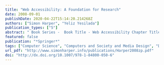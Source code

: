 ```yaml
---
title: "Web Accessibility: A Foundation for Research"
date: 2008-09-01
publishDate: 2020-04-22T15:14:20.214268Z
authors: ["Simon Harper", "Yeliz Yesilada"]
publication_types: ["5"]
abstract: " Book Series -  Book Title - Web Accessibility Chapter Title - Ageing First Page - 47 Last Page - 58 Copyright - 2008 Author - Sri H. Kurniawan DOI - 10.1007/978-1-84800-050-6_5 Link - http://www.springerlink.com/content/p71pm86302515110  Book Series -  Book Title - Web Accessibility Chapter Title - Assistive Technologies First Page - 142 Last Page - 162 Copyright - 2008 Author - Alistair D.N. Edwards DOI - 10.1007/978-1-84800-050-6_10 Link - http://www.springerlink.com/content/h6638u1870074623  Book Series -  Book Title - Web Accessibility Chapter Title - Authoring Tools First Page - 127 Last Page - 138 Copyright - 2008 Author - Jutta Treviranus DOI - 10.1007/978-1-84800-050-6_9 Link - http://www.springerlink.com/content/q2r3r03x926v0216  Book Series -  Book Title - Web Accessibility Chapter Title - Browser Augmentation First Page - 215 Last Page - 229 Copyright - 2008 Author - Vicki L. Hanson Author - John T. Richards Author - Cal Swart DOI - 10.1007/978-1-84800-050-6_13 Link - http://www.springerlink.com/content/h757h3755r345h57  Book Series -  Book Title - Web Accessibility Chapter Title - Cognitive and Learning Impairments First Page - 15 Last Page - 23 Copyright - 2008 Author - Clayton Lewis DOI - 10.1007/978-1-84800-050-6_2 Link - http://www.springerlink.com/content/g15485375qr28465  Book Series -  Book Title - Web Accessibility Chapter Title - Desktop Browsers First Page - 163 Last Page - 193 Copyright - 2008 Author - Jon Gunderson DOI - 10.1007/978-1-84800-050-6_11 Link - http://www.springerlink.com/content/vgl5j765453q7m5w  Book Series -  Book Title - Web Accessibility Chapter Title - Education First Page - 263 Last Page - 271 Copyright - 2008 Author - Paola Salomoni Author - Silvia Mirri Author - Stefano Ferretti Author - Marco Roccetti DOI - 10.1007/978-1-84800-050-6_15 Link - http://www.springerlink.com/content/k1837576wgu63455  Book Series -  Book Title - Web Accessibility Chapter Title - End User Evaluations First Page - 107 Last Page - 126 Copyright - 2008 Author - Caroline Jay Author - Darren Lunn Author - Eleni Michailidou DOI - 10.1007/978-1-84800-050-6_8 Link - http://www.springerlink.com/content/m64lp6v28361gj51  Book Series -  Book Title - Web Accessibility Chapter Title - Hearing Impairments First Page - 25 Last Page - 35 Copyright - 2008 Author - Anna Cavender Author - Richard E. Ladner DOI - 10.1007/978-1-84800-050-6_3 Link - http://www.springerlink.com/content/k4m6qj8642t78121  Book Series -  Book Title - Web Accessibility Chapter Title - Mobile Web and Accessibility First Page - 302 Last Page - 313 Copyright - 2008 Author - Masahiro Hori Author - Takashi Kato DOI - 10.1007/978-1-84800-050-6_18 Link - http://www.springerlink.com/content/j3g53r7533m06k1g  Book Series -  Book Title - Web Accessibility Chapter Title - Multimedia and Graphics First Page - 287 Last Page - 299 Copyright - 2008 Author - Bob Regan Author - Andrew Kirkpatrick DOI - 10.1007/978-1-84800-050-6_17 Link - http://www.springerlink.com/content/w2078t7575545r13  Book Series -  Book Title - Web Accessibility Chapter Title - Physical Impairment First Page - 37 Last Page - 46 Copyright - 2008 Author - Shari Trewin DOI - 10.1007/978-1-84800-050-6_4 Link - http://www.springerlink.com/content/gw4v4608v2707308  Book Series -  Book Title - Web Accessibility Chapter Title - Semantic Web First Page - 315 Last Page - 330 Copyright - 2008 Author - Ian Horrocks Author - Sean Bechhofer DOI - 10.1007/978-1-84800-050-6_19 Link - http://www.springerlink.com/content/w7153x2715103104  Book Series -  Book Title - Web Accessibility Chapter Title - Specialized Browsers First Page - 195 Last Page - 213 Copyright - 2008 Author - T.V. Raman DOI - 10.1007/978-1-84800-050-6_12 Link - http://www.springerlink.com/content/w7w8m4586757825g  Book Series -  Book Title - Web Accessibility Chapter Title - Specialized Documents First Page - 274 Last Page - 285 Copyright - 2008 Author - Ethan V. Munson Author - Maria da Graça Pimentel DOI - 10.1007/978-1-84800-050-6_16 Link - http://www.springerlink.com/content/x226q248w51j6qg0  Book Series -  Book Title - Web Accessibility Chapter Title - Transcoding First Page - 231 Last Page - 260 Copyright - 2008 Author - Chieko Asakawa Author - Hironobu Takagi DOI - 10.1007/978-1-84800-050-6_14 Link - http://www.springerlink.com/content/xt87013576854v23  Book Series -  Book Title - Web Accessibility Chapter Title - Universal Usability First Page - 346 Last Page - 355 Copyright - 2008 Author - Sarah Horton Author - Laura Leventhal DOI - 10.1007/978-1-84800-050-6_21 Link - http://www.springerlink.com/content/w94gl10672606n76  Book Series -  Book Title - Web Accessibility Chapter Title - Visual Impairments First Page - 3 Last Page - 13 Copyright - 2008 Author - A. Barreto DOI - 10.1007/978-1-84800-050-6_1 Link - http://www.springerlink.com/content/g8741857683642h7  Book Series -  Book Title - Web Accessibility Chapter Title - Web 2.0 First Page - 331 Last Page - 343 Copyright - 2008 Author - Becky Gibson DOI - 10.1007/978-1-84800-050-6_20 Link - http://www.springerlink.com/content/j42576h65u370871  Book Series -  Book Title - Web Accessibility Chapter Title - Web Accessibility and Guidelines First Page - 61 Last Page - 78 Copyright - 2008 Author - Simon Harper Author - Yeliz Yesilada DOI - 10.1007/978-1-84800-050-6_6 Link - http://www.springerlink.com/content/x5n88546gg0w7204  Book Series -  Book Title - Web Accessibility Chapter Title - Web Accessibility Evaluation First Page - 79 Last Page - 106 Copyright - 2008 Author - Shadi Abou-Zahra Author - S. Abou-Zahra DOI - 10.1007/978-1-84800-050-6_7 Link - http://www.springerlink.com/content/q166275559651072"
featured: false
publication: "*Springer*"
tags: ["Computer Science", "Computers and Society and Media Design", "Document Preparation and Text Processing", "Information Systems Applications (incl.Internet)", "Multimedia Information Systems", "RIAM", "SASWAT", "User Interfaces and Human Computer Interaction", "Web Accessibility"]
url_pdf: "http://www.simonharper.info/publications/Harper2008zp.pdf"
doi: "http://dx.doi.org/10.1007/978-1-84800-050-6"
---
```


